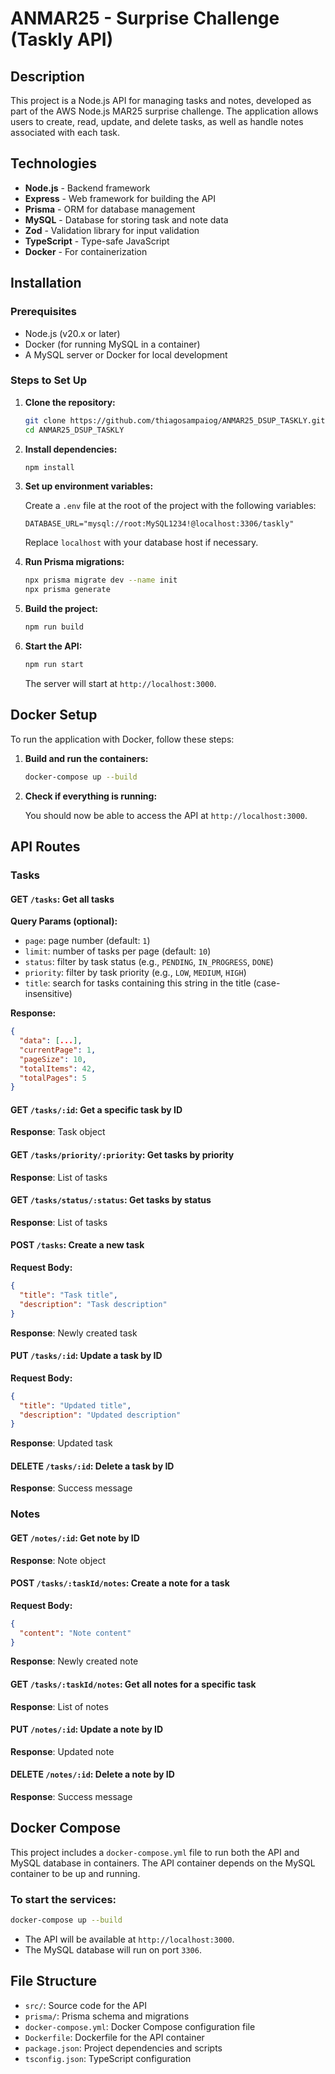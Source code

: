 # ANMAR25 - Surprise Challenge (Taskly API)

## Description

This project is a Node.js API for managing tasks and notes, developed as part of the AWS Node.js MAR25 surprise challenge. The application allows users to create, read, update, and delete tasks, as well as handle notes associated with each task.

## Technologies

- **Node.js** - Backend framework
- **Express** - Web framework for building the API
- **Prisma** - ORM for database management
- **MySQL** - Database for storing task and note data
- **Zod** - Validation library for input validation
- **TypeScript** - Type-safe JavaScript
- **Docker** - For containerization

## Installation

### Prerequisites
- Node.js (v20.x or later)
- Docker (for running MySQL in a container)
- A MySQL server or Docker for local development

### Steps to Set Up

1. **Clone the repository:**

   ```bash
   git clone https://github.com/thiagosampaiog/ANMAR25_DSUP_TASKLY.git
   cd ANMAR25_DSUP_TASKLY
   ```

2. **Install dependencies:**

   ```bash
   npm install
   ```

3. **Set up environment variables:**

   Create a `.env` file at the root of the project with the following variables:

   ```plaintext
   DATABASE_URL="mysql://root:MySQL1234!@localhost:3306/taskly"
   ```

   Replace `localhost` with your database host if necessary.

4. **Run Prisma migrations:**

   ```bash
   npx prisma migrate dev --name init
   npx prisma generate
   ```

5. **Build the project:**

   ```bash
   npm run build
   ```

6. **Start the API:**

   ```bash
   npm run start
   ```

   The server will start at `http://localhost:3000`.

## Docker Setup

To run the application with Docker, follow these steps:

1. **Build and run the containers:**

   ```bash
   docker-compose up --build
   ```

2. **Check if everything is running:**

   You should now be able to access the API at `http://localhost:3000`.

## API Routes

### **Tasks**

#### **GET** `/tasks`: Get all tasks  
**Query Params (optional):**  
- `page`: page number (default: `1`)  
- `limit`: number of tasks per page (default: `10`)  
- `status`: filter by task status (e.g., `PENDING`, `IN_PROGRESS`, `DONE`)  
- `priority`: filter by task priority (e.g., `LOW`, `MEDIUM`, `HIGH`)  
- `title`: search for tasks containing this string in the title (case-insensitive)

**Response:**
```json
{
  "data": [...],
  "currentPage": 1,
  "pageSize": 10,
  "totalItems": 42,
  "totalPages": 5
}
```

#### **GET** `/tasks/:id`: Get a specific task by ID  
**Response**: Task object

#### **GET** `/tasks/priority/:priority`: Get tasks by priority  
**Response**: List of tasks

#### **GET** `/tasks/status/:status`: Get tasks by status  
**Response**: List of tasks

#### **POST** `/tasks`: Create a new task  
**Request Body:**
```json
{
  "title": "Task title",
  "description": "Task description"
}
```
**Response**: Newly created task

#### **PUT** `/tasks/:id`: Update a task by ID  
**Request Body:**
```json
{
  "title": "Updated title",
  "description": "Updated description"
}
```
**Response**: Updated task

#### **DELETE** `/tasks/:id`: Delete a task by ID  
**Response**: Success message

### **Notes**

#### **GET** `/notes/:id`: Get note by ID  
**Response**: Note object

#### **POST** `/tasks/:taskId/notes`: Create a note for a task  
**Request Body:**
```json
{
  "content": "Note content"
}
```
**Response**: Newly created note

#### **GET** `/tasks/:taskId/notes`: Get all notes for a specific task  
**Response**: List of notes

#### **PUT** `/notes/:id`: Update a note by ID  
**Response**: Updated note

#### **DELETE** `/notes/:id`: Delete a note by ID  
**Response**: Success message

## Docker Compose

This project includes a `docker-compose.yml` file to run both the API and MySQL database in containers. The API container depends on the MySQL container to be up and running.

### To start the services:

```bash
docker-compose up --build
```

- The API will be available at `http://localhost:3000`.
- The MySQL database will run on port `3306`.

## File Structure

- `src/`: Source code for the API
- `prisma/`: Prisma schema and migrations
- `docker-compose.yml`: Docker Compose configuration file
- `Dockerfile`: Dockerfile for the API container
- `package.json`: Project dependencies and scripts
- `tsconfig.json`: TypeScript configuration
